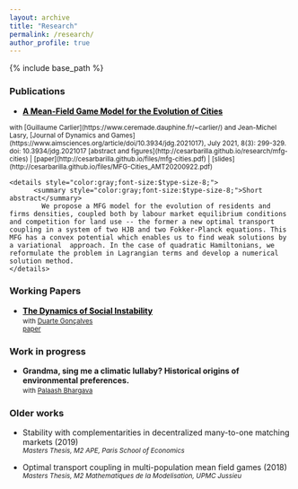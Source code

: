 ```yaml
---
layout: archive
title: "Research"
permalink: /research/
author_profile: true
---
```


<!-- {% if author.googlescholar %}
  You can also find my articles on <u><a href="{{author.googlescholar}}">my Google Scholar profile</a>.</u>
{% endif %} -->

{% include base_path %}

<style>
details{
  color: gray;
  font-size:.5em;
}
</style>

### Publications

<!-- * [**A Mean-Field Game Model for the Evolution of Cities**](http://cesarbarilla.github.io/files/mfg-cities.pdf) -->  
* <a href="http://cesarbarilla.github.io/files/mfg-cities.pdf" style="color:black;font-weight:bold;">A Mean-Field Game Model for the Evolution of Cities</a>  
<small> 
			with [Guillaume Carlier](https://www.ceremade.dauphine.fr/~carlier/) and Jean-Michel Lasry, [Journal of Dynamics and Games](https://www.aimsciences.org/article/doi/10.3934/jdg.2021017), July  2021, 8(3): 299-329. doi: 10.3934/jdg.2021017  
		[abstract and figures](http://cesarbarilla.github.io/research/mfg-cities) | [paper](http://cesarbarilla.github.io/files/mfg-cities.pdf) | [slides](http://cesarbarilla.github.io/files/MFG-Cities_AMT20200922.pdf)  
</small>

	<details style="color:gray;font-size:$type-size-8;">
		  <summary style="color:gray;font-size:$type-size-8;">Short abstract</summary>
			We propose a MFG model for the evolution of residents and firms densities, coupled both by labour market equilibrium conditions and competition for land use -- the former a new optimal transport coupling in a system of two HJB and two Fokker-Planck equations. This MFG has a convex potential which enables us to find weak solutions by a variational  approach. In the case of quadratic Hamiltonians, we reformulate the problem in Lagrangian terms and develop a numerical solution method. 
	</details> 
	


<!-- Working Papers
---

{% for post in site.workingpapers reversed %}
  {% include archive-single.html %}
{% endfor %} -->


### Working Papers

* <a href="http://cesarbarilla.github.io/files/Barilla,%20Goncalves%20WP,%20The%20Dynamics%20of%20Social%20Instability.pdf" style="color:black;font-weight:bold;">The Dynamics of Social Instability</a>  
	<small> with [Duarte Gonçalves](https://duartegoncalves.com)  
	[paper](http://cesarbarilla.github.io/files/Barilla,%20Goncalves%20WP,%20The%20Dynamics%20of%20Social%20Instability.pdf)
	</small>

### Work in progress

* **Grandma, sing me a climatic lullaby? Historical origins of environmental preferences.**  
<small> with [Palaash Bhargava](https://sites.google.com/view/palaashbhargava/home?authuser=0)
	</small>


### Older works

* Stability with complementarities in decentralized many-to-one matching markets (2019)  
	<small> *Masters Thesis, M2 APE, Paris School of Economics* </small>

* Optimal transport coupling in multi-population mean field games (2018)  
	<small> *Masters Thesis, M2 Mathematiques de la Modelisation, UPMC Jussieu* </small>

